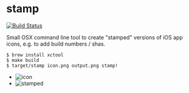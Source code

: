# stamp

[![Build Status](https://travis-ci.org/jberkel/stamp.png?branch=master)](https://travis-ci.org/jberkel/stamp)

Small OSX command line tool to create "stamped" versions of iOS app icons, e.g. to add build numbers / shas.

    $ brew install xctool
    $ make build
    $ target/stamp icon.png output.png stamp!

  * ![icon](images/Icon.png)
  * ![stamped](images/stamped_Icon.png)
